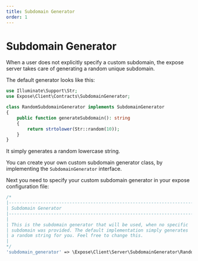 ```yaml
---
title: Subdomain Generator
order: 1
---
```


# Subdomain Generator

When a user does not explicitly specify a custom subdomain, the expose server takes care of generating a random unique subdomain.

The default generator looks like this:

```php
use Illuminate\Support\Str;
use Expose\Client\Contracts\SubdomainGenerator;

class RandomSubdomainGenerator implements SubdomainGenerator
{
    public function generateSubdomain(): string
    {
        return strtolower(Str::random(10));
    }
}
```

It simply generates a random lowercase string.

You can create your own custom subdomain generator class, by implementing the `SubdomainGenerator` interface.

Next you need to specify your custom subdomain generator in your expose configuration file:

```php
/*
|--------------------------------------------------------------------------
| Subdomain Generator
|--------------------------------------------------------------------------
|
| This is the subdomain generator that will be used, when no specific
| subdomain was provided. The default implementation simply generates
| a random string for you. Feel free to change this.
|
*/
'subdomain_generator' => \Expose\Client\Server\SubdomainGenerator\RandomSubdomainGenerator::class,
```
